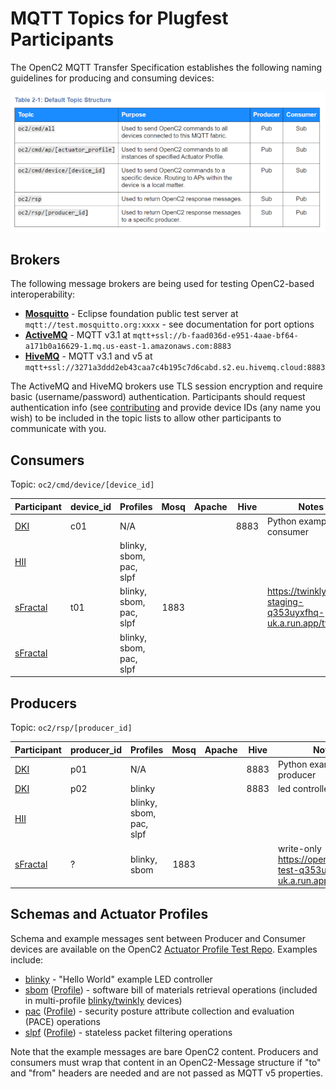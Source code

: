 # MQTT Topics for Plugfest Participants
The OpenC2 MQTT Transfer Specification establishes the following naming guidelines
for producing and consuming devices:

![OpenC2-MQTT-Topics](../../../../Images/openc2-mqtt-topics-s.png)

## Brokers
The following message brokers are being used for testing OpenC2-based interoperability:
* [**Mosquitto**](https://test.mosquitto.org/) - Eclipse foundation public test server at
`mqtt://test.mosquitto.org:xxxx` - see documentation for port options
* [**ActiveMQ**](https://activemq.apache.org/components/classic/) - MQTT v3.1 at
`mqtt+ssl://b-faad036d-e951-4aae-bf64-a171b0a16629-1.mq.us-east-1.amazonaws.com:8883`
* [**HiveMQ**](https://www.hivemq.com/) - MQTT v3.1 and v5 at
`mqtt+ssl://3271a3ddd2eb43caa7c4b195c7d6cabd.s2.eu.hivemq.cloud:8883`

The ActiveMQ and HiveMQ brokers use TLS session encryption and require basic (username/password)
authentication. Participants should request authentication info (see [contributing](../../../../CONTRIBUTING.md)
and provide device IDs (any name you wish) to be included in the topic lists to allow other participants to
communicate with you.

## Consumers
Topic: `oc2/cmd/device/[device_id]`

| Participant            | device_id | Profiles                | Mosq | Apache | Hive | Notes                   |
|------------------------|-----------|-------------------------|:----:|:------:|:----:|-------------------------|
| [DKI](DKI/MQTT_Broker) | c01       | N/A                     |      |        | 8883 | Python example consumer |
| [HII](HII)             |           | blinky, sbom, pac, slpf |      |        |      |                         |
| [sFractal](sFractal) | t01 | blinky, sbom, pac, slpf | 1883 |    |    |  https://twinklymaha-staging-q353uyxfhq-uk.a.run.app/twinkly |
| [sFractal](sFractal)   |           | blinky, sbom, pac, slpf |      |        |      |                         |

## Producers
Topic: `oc2/rsp/[producer_id]`

| Participant            | producer_id | Profiles                | Mosq | Apache | Hive | Notes                   |
|------------------------|-------------|-------------------------|:----:|:------:|:----:|-------------------------|
| [DKI](DKI/MQTT_Broker) | p01         | N/A                     |      |        | 8883 | Python example producer |
| [DKI](DKI/MQTT_Broker) | p02         | blinky                  |      |        | 8883 | led controller          |
| [HII](HII)             |             | blinky, sbom, pac, slpf |      |        |      |                         |
| [sFractal](sFractal)   |  ? | blinky, sbom |  1883  |  |  | write-only https://openc-c2-test-q353uyxfhq-uk.a.run.app/run_script |

## Schemas and Actuator Profiles
Schema and example messages sent between Producer and Consumer devices are available on the OpenC2
[Actuator Profile Test Repo](DKI/README.md#23-openc2-actuator-profile-testing).  Examples include:
* [blinky](https://github.com/oasis-open/openc2-jadn-software/tree/master/Test/device-blinky) -
"Hello World" example LED controller
* [sbom](https://github.com/oasis-open/openc2-jadn-software/tree/master/Test/device-blinky)
  ([Profile](https://github.com/oasis-tcs/openc2-ap-sbom/tree/working)) -
  software bill of materials retrieval operations (included in multi-profile
  [blinky/twinkly](sFractal/README.md) devices)
* [pac](https://github.com/oasis-open/openc2-jadn-software/tree/master/Test/device-pac)
  ([Profile](https://github.com/oasis-tcs/openc2-ap-pac/tree/working)) -
  security posture attribute collection and evaluation (PACE) operations
* [slpf](https://github.com/oasis-open/openc2-jadn-software/tree/master/Test/device-slpf)
  ([Profile]()) -
  stateless packet filtering operations

Note that the example messages are bare OpenC2 content. Producers and consumers must wrap that content
in an OpenC2-Message structure if "to" and "from" headers are needed and are not passed as MQTT v5 properties.